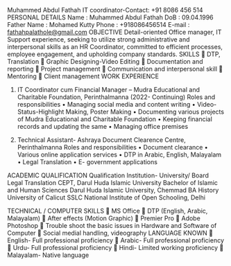 
Muhammed Abdul Fathah
IT coordinator-Contact: +91 8086 456 514
PERSONAL DETAILS 
Name			:	Muhammed Abdul Fathah 
DoB			:	09.04.1996
Father Name	:	Mohamed Kutty
Phone 		: 	+918086456514
E-mail		:	 fathahpalathole@gmail.com
OBJECTIVE
Detail-oriented Office manager, IT Support experience, seeking to utilize strong administrative and interpersonal skills as an HR Coordinator, committed to efficient processes, employee engagement, and upholding company standards.
SKILLS
	DTP, Translation
	Graphic Designing-Video Editing
	Documentation and reporting
	Project management
	Communication and interpersonal skill
	Mentoring
	Client management
WORK EXPERIENCE
1.	IT Coordinator cum Financial Manager – Mudra Educational and Charitable Foundation, Perinthalmanna (2022- Continuing)
Roles and responsibilities
•	Managing social media and content writing
•	Video-Status-Highlight Making, Poster Making
•	Documenting various projects of Mudra Educational and Charitable Foundation
•	Keeping financial records and updating the same
•	Managing office premises

2.	Technical Assistant- Ashraya Document Clearence Centre, Perinthalmanna
Roles and responsibilities
•	Document clearance
•	Various online application services
•	DTP in Arabic, English, Malayalam
•	Legal Translation
•	E- government applications

ACADEMIC QUALIFICATION
Qualification	Institution- University/ Board
Legal Translation	CEPT, Darul Huda Islamic University
Bachelor of Islamic and Human Sciences	Darul Huda Islamic University, Chemmad
BA History	University of Calicut
SSLC	National Institute of Open Schooling, Delhi

TECHNICAL / COMPUTER SKILLS
	MS Office
	DTP (English, Arabic, Malayalam)
	After effects (Motion Graphic)
	Premier Pro 
	Adobe Photoshop 
	Trouble shoot the basic issues in Hardware and Software of Computer
	Social medial handling, videography
LANGUAGE KNOWN
	English- Full professional proficiency
	Arabic- Full professional proficiency
	Urdu- Full professional proficiency
	Hindi- Limited working proficiency
	Malayalam- Native language

